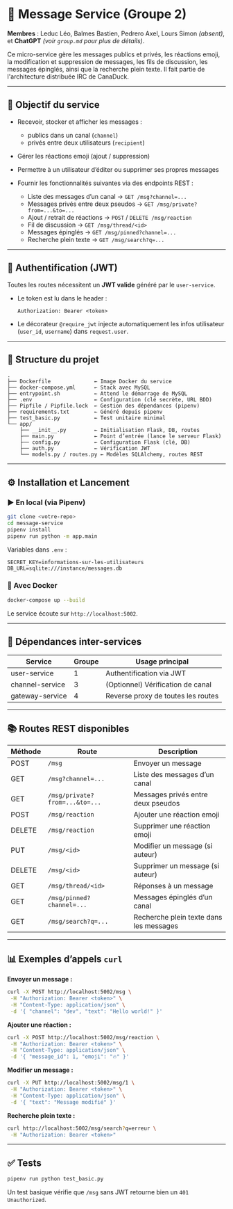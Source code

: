 # 📨 Message Service (Groupe 2)

**Membres** : Leduc Léo, Balmes Bastien, Pedrero Axel, Lours Simon *(absent)*, et **ChatGPT** *(voir `group.md` pour plus de détails)*.

Ce micro-service gère les messages publics et privés, les réactions emoji, la modification et suppression de messages, les fils de discussion, les messages épinglés, ainsi que la recherche plein texte. Il fait partie de l'architecture distribuée IRC de CanaDuck.

---

## 🎯 Objectif du service

* Recevoir, stocker et afficher les messages :

  * publics dans un canal (`channel`)
  * privés entre deux utilisateurs (`recipient`)
* Gérer les réactions emoji (ajout / suppression)
* Permettre à un utilisateur d’éditer ou supprimer ses propres messages
* Fournir les fonctionnalités suivantes via des endpoints REST :

  * Liste des messages d’un canal → `GET /msg?channel=...`
  * Messages privés entre deux pseudos → `GET /msg/private?from=...&to=...`
  * Ajout / retrait de réactions → `POST` / `DELETE /msg/reaction`
  * Fil de discussion → `GET /msg/thread/<id>`
  * Messages épinglés → `GET /msg/pinned?channel=...`
  * Recherche plein texte → `GET /msg/search?q=...`

---

## 🔐 Authentification (JWT)

Toutes les routes nécessitent un **JWT valide** généré par le `user-service`.

* Le token est lu dans le header :

  ```http
  Authorization: Bearer <token>
  ```
* Le décorateur `@require_jwt` injecte automatiquement les infos utilisateur (`user_id`, `username`) dans `request.user`.

---

## 🧱 Structure du projet

```text
.
├── Dockerfile              ← Image Docker du service
├── docker-compose.yml      ← Stack avec MySQL
├── entrypoint.sh           ← Attend le démarrage de MySQL
├── .env                    ← Configuration (clé secrète, URL BDD)
├── Pipfile / Pipfile.lock  ← Gestion des dépendances (pipenv)
├── requirements.txt        ← Généré depuis pipenv
├── test_basic.py           ← Test unitaire minimal
└── app/
    ├── __init__.py         ← Initialisation Flask, DB, routes
    ├── main.py             ← Point d’entrée (lance le serveur Flask)
    ├── config.py           ← Configuration Flask (clé, DB)
    ├── auth.py             ← Vérification JWT
    └── models.py / routes.py ← Modèles SQLAlchemy, routes REST
```

---

## ⚙️ Installation et Lancement

### ▶️ En local (via Pipenv)

```bash
git clone <votre-repo>
cd message-service
pipenv install
pipenv run python -m app.main
```

Variables dans `.env` :

```env
SECRET_KEY=informations-sur-les-utilisateurs
DB_URL=sqlite:///instance/messages.db
```

### 🐳 Avec Docker

```bash
docker-compose up --build
```

Le service écoute sur `http://localhost:5002`.

---

## 🔗 Dépendances inter-services

| Service         | Groupe | Usage principal                    |
| --------------- | ------ | ---------------------------------- |
| user-service    | 1      | Authentification via JWT           |
| channel-service | 3      | (Optionnel) Vérification de canal  |
| gateway-service | 4      | Reverse proxy de toutes les routes |

---

## 📚 Routes REST disponibles

| Méthode | Route                          | Description                             |
| ------- | ------------------------------ | --------------------------------------- |
| POST    | `/msg`                         | Envoyer un message                      |
| GET     | `/msg?channel=...`             | Liste des messages d’un canal           |
| GET     | `/msg/private?from=...&to=...` | Messages privés entre deux pseudos      |
| POST    | `/msg/reaction`                | Ajouter une réaction emoji              |
| DELETE  | `/msg/reaction`                | Supprimer une réaction emoji            |
| PUT     | `/msg/<id>`                    | Modifier un message (si auteur)         |
| DELETE  | `/msg/<id>`                    | Supprimer un message (si auteur)        |
| GET     | `/msg/thread/<id>`             | Réponses à un message                   |
| GET     | `/msg/pinned?channel=...`      | Messages épinglés d’un canal            |
| GET     | `/msg/search?q=...`            | Recherche plein texte dans les messages |

---

## 📊 Exemples d’appels `curl`

**Envoyer un message :**

```bash
curl -X POST http://localhost:5002/msg \
 -H "Authorization: Bearer <token>" \
 -H "Content-Type: application/json" \
 -d '{ "channel": "dev", "text": "Hello world!" }'
```

**Ajouter une réaction :**

```bash
curl -X POST http://localhost:5002/msg/reaction \
 -H "Authorization: Bearer <token>" \
 -H "Content-Type: application/json" \
 -d '{ "message_id": 1, "emoji": "🔥" }'
```

**Modifier un message :**

```bash
curl -X PUT http://localhost:5002/msg/1 \
 -H "Authorization: Bearer <token>" \
 -H "Content-Type: application/json" \
 -d '{ "text": "Message modifié" }'
```

**Recherche plein texte :**

```bash
curl http://localhost:5002/msg/search?q=erreur \
 -H "Authorization: Bearer <token>"
```

---

## ✅ Tests

```bash
pipenv run python test_basic.py
```

Un test basique vérifie que `/msg` sans JWT retourne bien un `401 Unauthorized`.
